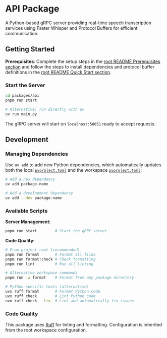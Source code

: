 # API Package

A Python-based gRPC server providing real-time speech transcription services using Faster Whisper and Protocol Buffers for efficient communication.

## Getting Started

**Prerequisites**: Complete the setup steps in the [root README Prerequisites section](../../README.md#prerequisites) and follow the steps to install dependencies and protocol buffer definitions in the [root README Quick Start section](../../README.md#quick-start).

### Start the Server

```bash
cd packages/api
pnpm run start

# Alternative: run directly with uv
uv run main.py
```

The gRPC server will start on `localhost:50051` ready to accept requests.

## Development

### Managing Dependencies

Use `uv add` to add new Python dependencies, which automatically updates both the local [`pyproject.toml`](pyproject.toml) and the workspace [`pyproject.toml`](../../pyproject.toml):

```bash
# Add a new dependency
uv add package-name

# Add a development dependency
uv add --dev package-name
```

### Available Scripts

**Server Management:**

```bash
pnpm run start        # Start the gRPC server
```

**Code Quality:**

```bash
# From project root (recommended)
pnpm run format       # Format all files
pnpm run format:check # Check formatting
pnpm run lint         # Run all linting

# Alternative workspace commands
pnpm run -w format    # Format from any package directory

# Python-specific tools (alternative)
uvx ruff format       # Format Python code
uvx ruff check        # Lint Python code
uvx ruff check --fix  # Lint and automatically fix issues
```

### Code Quality

This package uses [Ruff](https://docs.astral.sh/ruff/) for linting and formatting. Configuration is inherited from the root workspace configuration.
